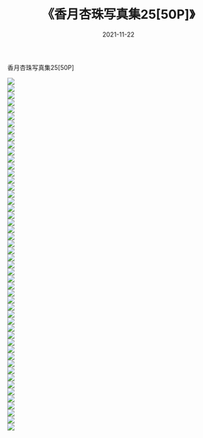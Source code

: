 ﻿---
layout: post
title:  《香月杏珠写真集25[50P]》
date:   2021-11-22
img: http://pic.660000.xyz/1:/性感/2021/香月杏珠写真集25[50P]/000.jpg
categories: [美女, 清纯, 唯美]
---

香月杏珠写真集25[50P]

  ![](http://pic.660000.xyz/1:/性感/2021/香月杏珠写真集25[50P]/001.jpg) <br> ![](http://pic.660000.xyz/1:/性感/2021/香月杏珠写真集25[50P]/002.jpg) <br> ![](http://pic.660000.xyz/1:/性感/2021/香月杏珠写真集25[50P]/003.jpg) <br> ![](http://pic.660000.xyz/1:/性感/2021/香月杏珠写真集25[50P]/004.jpg) <br> ![](http://pic.660000.xyz/1:/性感/2021/香月杏珠写真集25[50P]/005.jpg) <br> ![](http://pic.660000.xyz/1:/性感/2021/香月杏珠写真集25[50P]/006.jpg) <br> ![](http://pic.660000.xyz/1:/性感/2021/香月杏珠写真集25[50P]/007.jpg) <br> ![](http://pic.660000.xyz/1:/性感/2021/香月杏珠写真集25[50P]/008.jpg) <br> ![](http://pic.660000.xyz/1:/性感/2021/香月杏珠写真集25[50P]/009.jpg) <br> ![](http://pic.660000.xyz/1:/性感/2021/香月杏珠写真集25[50P]/010.jpg) <br> ![](http://pic.660000.xyz/1:/性感/2021/香月杏珠写真集25[50P]/011.jpg) <br> ![](http://pic.660000.xyz/1:/性感/2021/香月杏珠写真集25[50P]/012.jpg) <br> ![](http://pic.660000.xyz/1:/性感/2021/香月杏珠写真集25[50P]/013.jpg) <br> ![](http://pic.660000.xyz/1:/性感/2021/香月杏珠写真集25[50P]/014.jpg) <br> ![](http://pic.660000.xyz/1:/性感/2021/香月杏珠写真集25[50P]/015.jpg) <br> ![](http://pic.660000.xyz/1:/性感/2021/香月杏珠写真集25[50P]/016.jpg) <br> ![](http://pic.660000.xyz/1:/性感/2021/香月杏珠写真集25[50P]/017.jpg) <br> ![](http://pic.660000.xyz/1:/性感/2021/香月杏珠写真集25[50P]/018.jpg) <br> ![](http://pic.660000.xyz/1:/性感/2021/香月杏珠写真集25[50P]/019.jpg) <br> ![](http://pic.660000.xyz/1:/性感/2021/香月杏珠写真集25[50P]/020.jpg) <br> ![](http://pic.660000.xyz/1:/性感/2021/香月杏珠写真集25[50P]/021.jpg) <br> ![](http://pic.660000.xyz/1:/性感/2021/香月杏珠写真集25[50P]/022.jpg) <br> ![](http://pic.660000.xyz/1:/性感/2021/香月杏珠写真集25[50P]/023.jpg) <br> ![](http://pic.660000.xyz/1:/性感/2021/香月杏珠写真集25[50P]/024.jpg) <br> ![](http://pic.660000.xyz/1:/性感/2021/香月杏珠写真集25[50P]/025.jpg) <br> ![](http://pic.660000.xyz/1:/性感/2021/香月杏珠写真集25[50P]/026.jpg) <br> ![](http://pic.660000.xyz/1:/性感/2021/香月杏珠写真集25[50P]/027.jpg) <br> ![](http://pic.660000.xyz/1:/性感/2021/香月杏珠写真集25[50P]/028.jpg) <br> ![](http://pic.660000.xyz/1:/性感/2021/香月杏珠写真集25[50P]/029.jpg) <br> ![](http://pic.660000.xyz/1:/性感/2021/香月杏珠写真集25[50P]/030.jpg) <br> ![](http://pic.660000.xyz/1:/性感/2021/香月杏珠写真集25[50P]/031.jpg) <br> ![](http://pic.660000.xyz/1:/性感/2021/香月杏珠写真集25[50P]/032.jpg) <br> ![](http://pic.660000.xyz/1:/性感/2021/香月杏珠写真集25[50P]/033.jpg) <br> ![](http://pic.660000.xyz/1:/性感/2021/香月杏珠写真集25[50P]/034.jpg) <br> ![](http://pic.660000.xyz/1:/性感/2021/香月杏珠写真集25[50P]/035.jpg) <br> ![](http://pic.660000.xyz/1:/性感/2021/香月杏珠写真集25[50P]/036.jpg) <br> ![](http://pic.660000.xyz/1:/性感/2021/香月杏珠写真集25[50P]/037.jpg) <br> ![](http://pic.660000.xyz/1:/性感/2021/香月杏珠写真集25[50P]/038.jpg) <br> ![](http://pic.660000.xyz/1:/性感/2021/香月杏珠写真集25[50P]/039.jpg) <br> ![](http://pic.660000.xyz/1:/性感/2021/香月杏珠写真集25[50P]/040.jpg) <br> ![](http://pic.660000.xyz/1:/性感/2021/香月杏珠写真集25[50P]/041.jpg) <br> ![](http://pic.660000.xyz/1:/性感/2021/香月杏珠写真集25[50P]/042.jpg) <br> ![](http://pic.660000.xyz/1:/性感/2021/香月杏珠写真集25[50P]/043.jpg) <br> ![](http://pic.660000.xyz/1:/性感/2021/香月杏珠写真集25[50P]/044.jpg) <br> ![](http://pic.660000.xyz/1:/性感/2021/香月杏珠写真集25[50P]/045.jpg) <br> ![](http://pic.660000.xyz/1:/性感/2021/香月杏珠写真集25[50P]/046.jpg) <br> ![](http://pic.660000.xyz/1:/性感/2021/香月杏珠写真集25[50P]/047.jpg) <br> ![](http://pic.660000.xyz/1:/性感/2021/香月杏珠写真集25[50P]/048.jpg) <br> ![](http://pic.660000.xyz/1:/性感/2021/香月杏珠写真集25[50P]/049.jpg) <br> ![](http://pic.660000.xyz/1:/性感/2021/香月杏珠写真集25[50P]/050.jpg) <br>